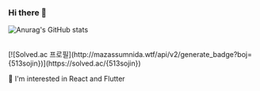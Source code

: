 ### Hi there 👋

![Anurag's GitHub stats](https://github-readme-stats.vercel.app/api?username=513sojin&theme=buefy&show_icons=true)

<br/>
[![Solved.ac
프로필](http://mazassumnida.wtf/api/v2/generate_badge?boj={513sojin})](https://solved.ac/{513sojin})

<!--
**513sojin/513sojin** is a ✨ _special_ ✨ repository because its `README.md` (this file) appears on your GitHub profile.

Here are some ideas to get you started:

- 🔭 I’m currently working on ...
-->
🌱  I'm interested in React and Flutter
